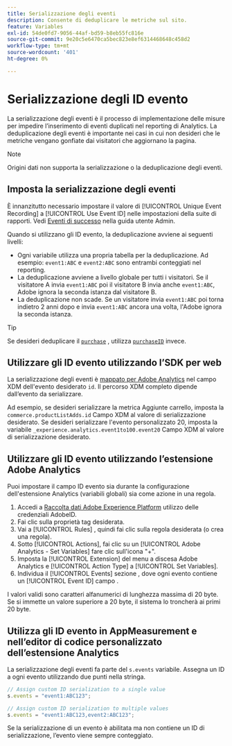 ```yaml
---
title: Serializzazione degli eventi
description: Consente di deduplicare le metriche sul sito.
feature: Variables
exl-id: 54de0fd7-9056-44af-bd59-b8eb55fc816e
source-git-commit: 9e20c5e6470ca5bec823e8ef6314468648c458d2
workflow-type: tm+mt
source-wordcount: '401'
ht-degree: 0%

---
```


# Serializzazione degli ID evento

La serializzazione degli eventi è il processo di implementazione delle misure per impedire l’inserimento di eventi duplicati nel reporting di Analytics. La deduplicazione degli eventi è importante nei casi in cui non desideri che le metriche vengano gonfiate dai visitatori che aggiornano la pagina.

>[!NOTE]
>
>Origini dati non supporta la serializzazione o la deduplicazione degli eventi.

## Imposta la serializzazione degli eventi

È innanzitutto necessario impostare il valore di [!UICONTROL Unique Event Recording] a [!UICONTROL Use Event ID] nelle impostazioni della suite di rapporti. Vedi [Eventi di successo](/help/admin/admin/c-success-events/success-event.md) nella guida utente Admin.

Quando si utilizzano gli ID evento, la deduplicazione avviene ai seguenti livelli:

* Ogni variabile utilizza una propria tabella per la deduplicazione. Ad esempio: `event1:ABC` e `event2:ABC` sono entrambi conteggiati nel reporting.
* La deduplicazione avviene a livello globale per tutti i visitatori. Se il visitatore A invia `event1:ABC` poi il visitatore B invia anche `event1:ABC`, Adobe ignora la seconda istanza dal visitatore B.
* La deduplicazione non scade. Se un visitatore invia `event1:ABC` poi torna indietro 2 anni dopo e invia `event1:ABC` ancora una volta, l&#39;Adobe ignora la seconda istanza.

>[!TIP]
>
>Se desideri deduplicare il [`purchase`](event-purchase.md) , utilizza [`purchaseID`](../purchaseid.md) invece.

## Utilizzare gli ID evento utilizzando l’SDK per web

La serializzazione degli eventi è [mappato per Adobe Analytics](https://experienceleague.adobe.com/docs/analytics/implementation/aep-edge/variable-mapping.html) nel campo XDM dell&#39;evento desiderato `id`. Il percorso XDM completo dipende dall’evento da serializzare.

Ad esempio, se desideri serializzare la metrica Aggiunte carrello, imposta la `commerce.productListAdds.id` Campo XDM al valore di serializzazione desiderato. Se desideri serializzare l&#39;evento personalizzato 20, imposta la variabile `_experience.analytics.event1to100.event20` Campo XDM al valore di serializzazione desiderato.

## Utilizzare gli ID evento utilizzando l’estensione Adobe Analytics

Puoi impostare il campo ID evento sia durante la configurazione dell&#39;estensione Analytics (variabili globali) sia come azione in una regola.

1. Accedi a [Raccolta dati Adobe Experience Platform](https://experience.adobe.com/data-collection) utilizzo delle credenziali AdobeID.
2. Fai clic sulla proprietà tag desiderata.
3. Vai a [!UICONTROL Rules] , quindi fai clic sulla regola desiderata (o crea una regola).
4. Sotto [!UICONTROL Actions], fai clic su un [!UICONTROL Adobe Analytics - Set Variables] fare clic sull&#39;icona &quot;+&quot;.
5. Imposta la [!UICONTROL Extension] del menu a discesa Adobe Analytics e [!UICONTROL Action Type] a [!UICONTROL Set Variables].
6. Individua il [!UICONTROL Events] sezione , dove ogni evento contiene un [!UICONTROL Event ID] campo .

I valori validi sono caratteri alfanumerici di lunghezza massima di 20 byte. Se si immette un valore superiore a 20 byte, il sistema lo troncherà ai primi 20 byte.

## Utilizza gli ID evento in AppMeasurement e nell’editor di codice personalizzato dell’estensione Analytics

La serializzazione degli eventi fa parte del `s.events` variabile. Assegna un ID a ogni evento utilizzando due punti nella stringa.

```js
// Assign custom ID serialization to a single value
s.events = "event1:ABC123";

// Assign custom ID serialization to multiple values
s.events = "event1:ABC123,event2:ABC123";
```

Se la serializzazione di un evento è abilitata ma non contiene un ID di serializzazione, l’evento viene sempre conteggiato.
